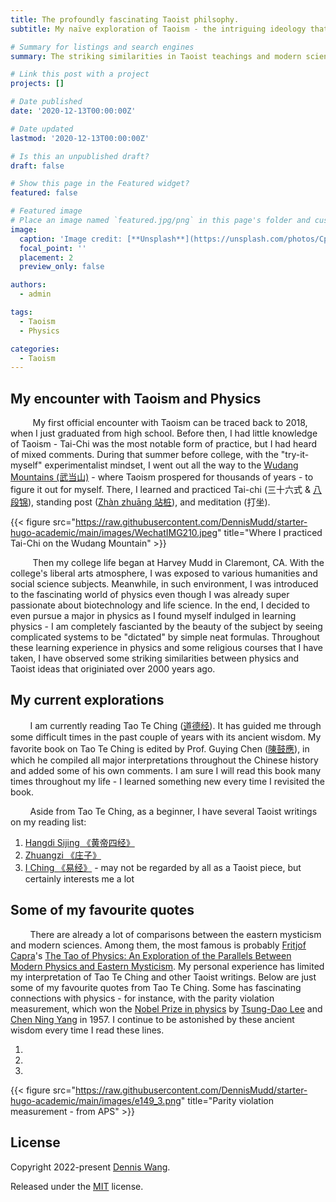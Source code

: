 ```yaml
---
title: The profoundly fascinating Taoist philsophy.
subtitle: My naïve exploration of Taoism - the intriguing ideology that has gradually influenced me in my life.

# Summary for listings and search engines
summary: The striking similarities in Taoist teachings and modern science.

# Link this post with a project
projects: []

# Date published
date: '2020-12-13T00:00:00Z'

# Date updated
lastmod: '2020-12-13T00:00:00Z'

# Is this an unpublished draft?
draft: false

# Show this page in the Featured widget?
featured: false

# Featured image
# Place an image named `featured.jpg/png` in this page's folder and customize its options here.
image:
  caption: 'Image credit: [**Unsplash**](https://unsplash.com/photos/CpkOjOcXdUY)'
  focal_point: ''
  placement: 2
  preview_only: false

authors:
  - admin

tags:
  - Taoism
  - Physics

categories:
  - Taoism
---
```


## My encounter with Taoism and Physics

         My first official encounter with Taoism can be traced back to 2018, when I just graduated from high school. Before then, I had little knowledge of Taoism - Tai-Chi was the most notable form of practice, but I had heard of mixed comments. During that summer before college, with the "try-it-myself" experimentalist mindset, I went out all the way to the [Wudang Mountains (武当山)](https://en.wikipedia.org/wiki/Wudang_Mountains) - where Taoism prospered for thousands of years - to figure it out for myself. There, I learned and practiced Tai-chi (三十六式 & [八段锦](https://en.wikipedia.org/wiki/Baduanjin_qigong)), standing post ([Zhàn zhuāng 站桩](https://en.wikipedia.org/wiki/Zhan_zhuang)), and meditation (打坐). 

{{< figure src="https://raw.githubusercontent.com/DennisMudd/starter-hugo-academic/main/images/WechatIMG210.jpeg" title="Where I practiced Tai-Chi on the Wudang Mountain" >}}

         Then my college life began at Harvey Mudd in Claremont, CA. With the college's liberal arts atmosphere, I was exposed to various humanities and social science subjects. Meanwhile, in such environment, I was introduced to the fascinating world of physics even though I was already super passionate about biotechnology and life science. In the end, I decided to even pursue a major in physics as I found myself indulged in learning physics - I am completely fascianted by the beauty of the subject by seeing complicated systems to be "dictated" by simple neat formulas. Throughout these learning experience in physics and some religious courses that I have taken, I have observed some striking similarities between physics and Taoist ideas that originiated over 2000 years ago. 

## My current explorations

        I am currently reading Tao Te Ching ([道德经](https://en.wikipedia.org/wiki/Tao_Te_Ching)). It has guided me through some difficult times in the past couple of years with its ancient wisdom. My favorite book on Tao Te Ching is edited by Prof. Guying Chen ([陳鼓應](https://zh.wikipedia.org/zh-cn/%E9%99%B3%E9%BC%93%E6%87%89)), in which he compiled all major interpretations throughout the Chinese history and added some of his own comments. I am sure I will read this book many times throughout my life - I learned something new every time I revisited the book. 

        Aside from Tao Te Ching, as a beginner, I have several Taoist writings on my reading list: 
1. [Hangdi Sijing 《黄帝四经》](https://en.wikipedia.org/wiki/Huangdi_Sijing)
2. [Zhuangzi 《庄子》](https://en.wikipedia.org/wiki/Zhuangzi_(book))
3. [I Ching 《易经》](https://en.wikipedia.org/wiki/I_Ching) - may not be regarded by all as a Taoist piece, but certainly interests me a lot


## Some of my favourite quotes
        There are already a lot of comparisons between the eastern mysticism and modern sciences. Among them, the most famous is probably [Fritjof Capra](https://www.fritjofcapra.net/)'s [The Tao of Physics: An Exploration of the Parallels Between Modern Physics and Eastern Mysticism](https://www.amazon.com/Tao-Physics-Exploration-Parallels-Mysticism/dp/1590308352). My personal experience has limited my interpretation of Tao Te Ching and other Taoist writings. Below are just some of my favourite quotes from Tao Te Ching. Some has fascinating connections with physics - for instance, with the parity violation measurement, which won the [Nobel Prize in physics](https://www.nobelprize.org/prizes/physics/1957/summary/) by [Tsung-Dao Lee](https://en.wikipedia.org/wiki/Tsung-Dao_Lee) and [Chen Ning Yang](https://en.wikipedia.org/wiki/Yang_Chen-Ning) in 1957. I continue to be astonished by these ancient wisdom every time I read these lines.

1. 
2. 
3. 

{{< figure src="https://raw.githubusercontent.com/DennisMudd/starter-hugo-academic/main/images/e149_3.png" title="Parity violation measurement - from APS" >}}







## License

Copyright 2022-present [Dennis Wang](https://qcdenniswang.com/).

Released under the [MIT](https://github.com/wowchemy/wowchemy-hugo-modules/blob/master/LICENSE.md) license.
